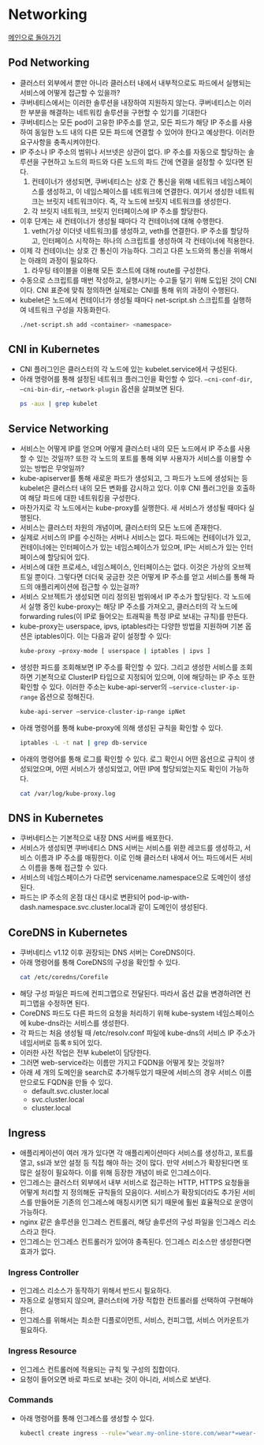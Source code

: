 # Networking

[메인으로 돌아가기](../../README.md)

## Pod Networking

- 클러스터 외부에서 뿐만 아니라 클러스터 내에서 내부적으로도 파드에서 실행되는 서비스에 어떻게 접근할 수 있을까?
- 쿠버네티스에서는 이러한 솔루션을 내장하여 지원하지 않는다. 쿠버네티스는 이러한 부분을 해결하는 네트워킹 솔루션을 구현할 수 있기를 기대한다
- 쿠버네티스는 모든 pod이 고유한 IP주소를 얻고, 모든 파드가 해당 IP 주소를 사용하여 동일한 노드 내의 다른 모든 파드에 연결할 수 있어야 한다고 예상한다. 이러한 요구사항을 충족시켜야한다.
- IP 주소나 IP 주소의 범위나 서브넷은 상관이 없다. IP 주소를 자동으로 할당하는 솔루션을 구현하고 노드의 파드와 다른 노드의 파드 간에 연결을 설정할 수 있다면 된다.
  1. 컨테이너가 생성되면, 쿠버네티스는 상호 간 통신을 위해 네트워크 네임스페이스를 생성하고, 이 네임스페이스를 네트워크에 연결한다. 여기서 생성한 네트워크는 브릿지 네트워크이다. 즉, 각 노드에 브릿지
     네트워크를 생성한다.
  2. 각 브릿지 네트워크, 브릿지 인터페이스에 IP 주소를 할당한다.
- 이후 단계는 새 컨테이너가 생성될 때마다 각 컨테이너에 대해 수행한다.
  1. veth(가상 이더넷 네트워크)를 생성하고, veth를 연결한다. IP 주소를 할당하고, 인터페이스 시작하는 하나의 스크립트를 생성하여 각 컨테이너에 적용한다.
- 이제 각 컨테이너는 상호 간 통신이 가능하다. 그리고 다른 노드와의 통신을 위해서는 아래의 과정이 필요하다.
  1. 라우팅 테이블을 이용해 모든 호스트에 대해 route를 구성한다.
- 수동으로 스크립트를 매번 작성하고, 실행시키는 수고들 덜기 위해 도입된 것이 CNI이다. CNI 표준에 맞춰 정의하면 실제로는 CNI를 통해 위의 과정이 수행된다.
- kubelet은 노드에서 컨테이너가 생성될 때마다 net-script.sh 스크립트를 실행하여 네트워크 구성을 자동화한다.
  ```bash
  ./net-script.sh add <container> <namespace>
  ```

## CNI in Kubernetes

- CNI 플러그인은 클러스터의 각 노드에 있는 kubelet.service에서 구성된다.
- 아래 명령어를 통해 설정된 네트워크 플러그인을 확인할 수 있다. `—cni-conf-dir`, `—cni-bin-dir`, `—network-plugin` 옵션을 살펴보면 된다.
  ```bash
  ps -aux | grep kubelet
  ```

## Service Networking

- 서비스는 어떻게 IP를 얻으며 어떻게 클러스터 내의 모든 노드에서 IP 주소를 사용할 수 있는 것일까? 또한 각 노드의 포트를 통해 외부 사용자가 서비스를 이용할 수 있는 방법은 무엇일까?
- kube-apiserver를 통해 새로운 파드가 생성되고, 그 파드가 노드에 생성되는 등 kubelet은 클러스터 내의 모든 변화를 감시하고 있다. 이후 CNI 플러그인을 호출하여 해당 파드에 대한 네트워킹을
  구성한다.
- 마찬가지로 각 노드에서는 kube-proxy를 실행한다. 새 서비스가 생성될 때마다 실행된다.
- 서비스는 클러스터 차원의 개념이며, 클러스터의 모든 노드에 존재한다.
- 실제로 서비스의 IP를 수신하는 서버나 서비스는 없다. 파드에는 컨테이너가 있고, 컨테이너에는 인터페이스가 있는 네임스페이스가 있으며, IP는 서비스가 있는 인터페이스에 할당되어 있다.
- 서비스에 대한 프로세스, 네임스페이스, 인터페이스는 없다. 이것은 가상의 오브젝트일 뿐이다. 그렇다면 더더욱 궁금한 것은 어떻게 IP 주소를 얻고 서비스를 통해 파드의 애플리케이션에 접근할 수 있는걸까?
- 서비스 오브젝트가 생성되면 미리 정의된 범위에서 IP 주소가 할당된다. 각 노드에서 실행 중인 kube-proxy는 해당 IP 주소를 가져오고, 클러스터의 각 노드에 forwarding rules(이 IP로
  들어오는 트래픽을 특정 IP로 보내는 규칙)를 만든다.
- kube-proxy는 userspace, ipvs, iptables라는 다양한 방법을 지원하며 기본 옵션은 iptables이다. 이는 다음과 같이 설정할 수 있다:
  ```bash
  kube-proxy —proxy-mode [ userspace | iptables | ipvs ]
  ```
- 생성한 파드를 조회해보면 IP 주소를 확인할 수 있다. 그리고 생성한 서비스를 조회하면 기본적으로 ClusterIP 타입으로 지정되어 있으며, 이에 해당하는 IP 주소 또한 확인할 수 있다. 이러한 주소는
  kube-api-server의 `—service-cluster-ip-range` 옵션으로 정해진다.
  ```bash
  kube-api-server —service-cluster-ip-range ipNet
  ```
- 아래 명령어를 통해 kube-proxy에 의해 생성된 규칙을 확인할 수 있다.
  ```bash
  iptables -L -t nat | grep db-service
  ```
- 아래의 명령어를 통해 로그를 확인할 수 있다. 로그 확인시 어떤 옵션으로 규칙이 생성되었으며, 어떤 서비스가 생성되었고, 어떤 IP에 할당되었는지도 확인이 가능하다.
  ```bash
  cat /var/log/kube-proxy.log
  ```

## DNS in Kubernetes

- 쿠버네티스는 기본적으로 내장 DNS 서버를 배포한다.
- 서비스가 생성되면 쿠버네티스 DNS 서버는 서비스를 위한 레코드를 생성하고, 서비스 이름과 IP 주소를 매핑한다. 이로 인해 클러스터 내에서 어느 파드에서든 서비스 이름을 통해 접근할 수 있다.
- 서비스의 네임스페이스가 다르면 servicename.namespace으로 도메인이 생성된다.
- 파드는 IP 주소의 온점 대신 대시로 변환되어 pod-ip-with-dash.namespace.svc.cluster.local과 같이 도메인이 생성된다.

## CoreDNS in Kubernetes

- 쿠버네티스 v1.12 이후 권장되는 DNS 서버는 CoreDNS이다.
- 아래 명령어를 통해 CoreDNS의 구성을 확인할 수 있다.
  ```bash
  cat /etc/coredns/Corefile
  ```
- 해당 구성 파일은 파드에 컨피그맵으로 전달된다. 따라서 옵션 값을 변경하려면 컨피그맵을 수정하면 된다.
- CoreDNS 파드도 다른 파드의 요청을 처리하기 위해 kube-system 네임스페이스에 kube-dns라는 서비스를 생성한다.
- 각 파드는 처음 생성될 때 /etc/resolv.conf 파일에 kube-dns의 서비스 IP 주소가 네임서버로 등록ㅎ되어 있다.
- 이러한 사전 작업은 전부 kubelet이 담당한다.
- 그러면 web-service라는 이름만 가지고 FQDN을 어떻게 찾는 것일까?
- 아래 세 개의 도메인을 search로 추가해두었기 때문에 서비스의 경우 서비스 이름만으로도 FQDN을 만들 수 있다.
  - default.svc.cluster.local
  - svc.cluster.local
  - cluster.local

## Ingress

- 애플리케이션이 여러 개가 있다면 각 애플리케이션마다 서비스를 생성하고, 포트를 열고, ssl과 보안 설정 등 직접 해야 하는 것이 많다. 만약 서비스가 확장된다면 또 많은 설정이 필요하다. 이를 위해 등장한
  개념이 바로 인그레스이다.
- 인그레스는 클러스터 외부에서 내부 서비스로 접근하는 HTTP, HTTPS 요청들을 어떻게 처리할 지 정의해둔 규칙들의 모음이다. 서비스가 확장되더라도 추가된 서비스를 만들어둔 기존의 인그레스에 매칭시키면 되기
  때문에 훨씬 효율적으로 운영이 가능하다.
- nginx 같은 솔루션을 인그레스 컨트롤러, 해당 솔루션의 구성 파일을 인그레스 리소스라고 한다.
- 인그레스는 인그레스 컨트롤러가 있어야 충족된다. 인그레스 리소스만 생성한다면 효과가 없다.

### Ingress Controller

- 인그레스 리소스가 동작하기 위해서 반드시 필요하다.
- 자동으로 실행되지 않으며, 클러스터에 가장 적합한 컨트롤러를 선택하여 구현해야 한다.
- 인그레스를 위해서는 최소한 디플로이먼트, 서비스, 컨피그맵, 서비스 어카운트가 필요하다.

### Ingress Resource

- 인그레스 컨트롤러에 적용되는 규칙 및 구성의 집합이다.
- 요청이 들어오면 바로 파드로 보내는 것이 아니라, 서비스로 보낸다.

### Commands

- 아래 명령어를 통해 인그레스를 생성할 수 있다.
  ```bash
  kubectl create ingress --rule="wear.my-online-store.com/wear*=wear-service:80"
  ```
